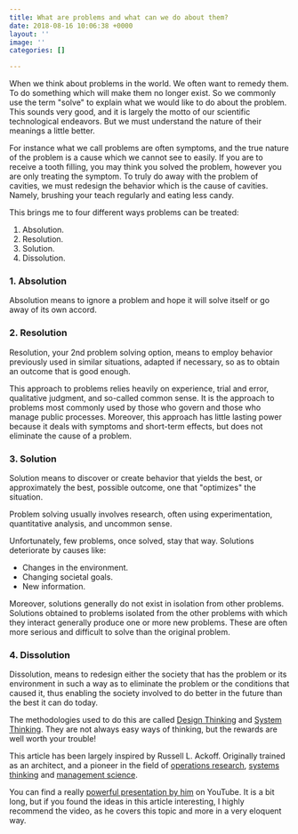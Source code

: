 ```yaml
---
title: What are problems and what can we do about them?
date: 2018-08-16 10:06:38 +0000
layout: ''
image: ''
categories: []

---
```


When we think about problems in the world. We often want to remedy them. To do something which will make them no longer exist. So we commonly use the term "solve" to explain what we would like to do about the problem. This sounds very good, and it is largely the motto of our scientific technological endeavors. But we must understand the nature of their meanings a little better. 

For instance what we call problems are often symptoms, and the true nature of the problem is a cause which we cannot see to easily. If you are to receive a tooth filling, you may think you solved the problem, however you are only treating the symptom. To truly do away with the problem of cavities, we must redesign the behavior which is the cause of cavities. Namely, brushing your teach regularly and eating less candy. 

This brings me to four different ways problems can be treated:

1. Absolution.
2. Resolution.
3. Solution.
4. Dissolution.

### 1. Absolution

Absolution means to ignore a problem and hope it will solve itself or go away of its own accord.

### 2. Resolution

Resolution, your 2nd problem solving option, means to  employ behavior previously used in similar situations, adapted if  necessary, so as to obtain an outcome that is good enough.

This approach to problems relies heavily on experience, trial and  error, qualitative judgment, and so-called common sense. It is the  approach to problems most commonly used by those who govern and those  who manage public processes. Moreover, this approach has little lasting  power because it deals with symptoms and short-term effects, but does  not eliminate the cause of a problem.

### 3. Solution

Solution means to  discover or create behavior that yields the best, or approximately the  best, possible outcome, one that "optimizes" the situation.

Problem solving usually involves research, often using experimentation, quantitative analysis, and uncommon sense.

Unfortunately, few problems, once solved, stay that way. Solutions deteriorate by causes like:

* Changes in the environment.
* Changing societal goals.
* New information.

Moreover, solutions generally do not exist in isolation from  other problems. Solutions obtained to problems isolated from the other  problems with which they interact generally produce one or more new  problems. These are often more serious and difficult to solve than the  original problem.

### 4. Dissolution

Dissolution, means to  redesign either the society that has the problem or its environment in  such a way as to eliminate the problem or the conditions that caused it,  thus enabling the society involved to do better in the future than the  best it can do today.

The methodologies used to do this are called [Design Thinking](https://en.wikipedia.org/wiki/Design_thinking "Design Thinking on Wikipedia") and [System Thinking](https://en.wikipedia.org/wiki/Systems_theory "Systems Theory on Wikipedia"). They are not always easy ways of thinking, but the rewards are well worth your trouble!

This article has been largely inspired by Russell L. Ackoff. Originally trained as an architect, and a pioneer in the field of [operations research](https://en.wikipedia.org/wiki/Operations_research "Operations research"), [systems thinking](https://en.wikipedia.org/wiki/Systems_thinking "Systems thinking") and [management science](https://en.wikipedia.org/wiki/Management_science "Management science").   

You can find a really [powerful presentation by him](https://www.youtube.com/watch?v=EbLh7rZ3rhU "Russel Ackoff on Youtube") on YouTube. It is a bit long, but if you found the ideas in this article interesting, I highly recommend the video, as he covers this topic and more in a very eloquent way. 